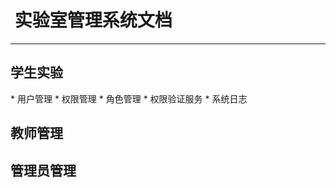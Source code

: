 
#  实验室管理系统文档
---------

## 学生实验
<secret>
* 用户管理
* 权限管理
* 角色管理
* 权限验证服务
* 系统日志
</secret>

## 教师管理

<secret>

## 管理员管理


